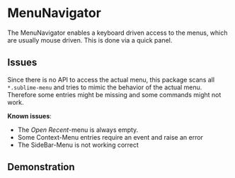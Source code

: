 # MenuNavigator

The MenuNavigator enables a keyboard driven access to the menus, which are usually mouse driven.
This is done via a quick panel.


## Issues

Since there is no API to access the actual menu, this package scans all `*.sublime-menu` and tries to mimic the behavior of the actual menu. Therefore some entries might be missing and some commands might not work.

__Known issues__:

- The *Open Recent*-menu is always empty.
- Some Context-Menu entries require an event and raise an error
- The SideBar-Menu is not working correct

## Demonstration

